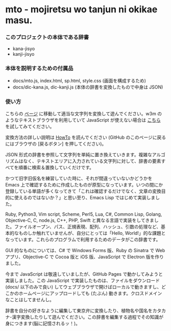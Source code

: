 # mto - mojiretsu wo tanjun ni okikae masu.

### このプロジェクトの本体である辞書
- kana-jisyo
- kanji-jisyo

### 本体を説明するための付属品
- docs/mto.js, index.html, sp.html, style.css (画面を構成するため)
- docs/dic-kana.js, dic-kanji.js (本体の辞書を変換したもので中身は JSON)

### 使い方
こちらの [ページ](https://mto.herokuapp.com/js/pc.html) に移動して適当な文字列を変換して遊んでください。w3m のようなテキストブラウザを利用していて JavaScript が使えない場合は [こちら](https://mto.herokuapp.com/) を試してみてください。

変換方法の詳しい説明は [HowTo](https://mto.herokuapp.com/howto) を読んでください (GitHub のこのページに戻るにはブラウザの [戻るボタン] を押してください)。

JSON 形式の辞書を参照して文字列を単純に置き換えていきます。複雑なアルゴリズムはなく、テキストエリアに入力されている文字列に対して、辞書の要素すべてを順番に検索＆置換していくだけです。

かつて旧字旧仮名を練習していた時に、それが間違っていないかどうかを Emacs 上で確認するために作成したものが原型になっています。いつの間にか登録している単語が多くなってきて「これは確認するだけでなく、文章の変換目的に使えるのではないか？」と思い至り、Emacs Lisp ではじめて実装しました。

Ruby, Python3, Vim script, Scheme, Perl5, Lua, C#, Common Lisp, Golang, Objective-C, C, node.js, C++, PHP, Swift と異なる言語で実装をしてきました。ファイルオープン、パス、正規表現、配列、ハッシュ、引数の処理など、基本的なものしか触れていませんが、自分にとっては「Hello, World!」的な課題となっています。これらのプログラムで利用するためのデータがこの辞書です。

GUI 的なものについては、C# で Windows Forms 版、Ruby の Sinatra で Web アプリ、Objective-C で Cocoa 版と iOS 版、JavaScript で Electron 版を作りました。

今まで JavaScript は敬遠していましたが、GitHub Pages で動かしてみようと実装しました。この JavaScript で実装したものは、ファイルをダウンロード (docs/ 以下のみで良い) してウェブブラウザで開けばローカルで動きますし、どこかのホームページにアップロードしても (たぶん) 動きます。クロスドメインなことはしてませんし。

辞書を自分の好きなように編集して東京弁に変換したり、植物名や国名をカタカナ-漢字変換したりして遊んでください。この辞書を編集する過程でその知識が身につきます(脳に記憶されるッ！)。
